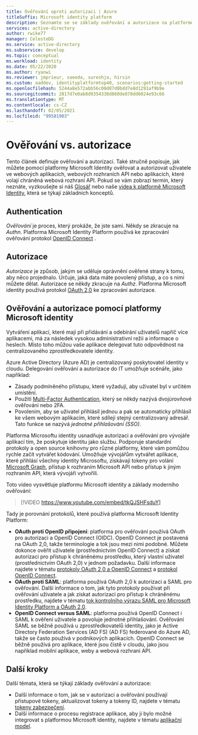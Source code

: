 ```yaml
---
title: Ověřování oproti autorizaci | Azure
titleSuffix: Microsoft identity platform
description: Seznamte se se základy ověřování a autorizace na platformě Microsoft identity.
services: active-directory
author: rwike77
manager: CelesteDG
ms.service: active-directory
ms.subservice: develop
ms.topic: conceptual
ms.workload: identity
ms.date: 05/22/2020
ms.author: ryanwi
ms.reviewer: jmprieur, saeeda, sureshja, hirsin
ms.custom: aaddev, identityplatformtop40, scenarios:getting-started
ms.openlocfilehash: 5244a8e572abb56c00d87d0bdd7e8d1291af9b9e
ms.sourcegitcommit: 2817d7e0ab8d9354338d860de878dd6024e93c66
ms.translationtype: MT
ms.contentlocale: cs-CZ
ms.lasthandoff: 02/05/2021
ms.locfileid: "99581903"
---
```

# <a name="authentication-vs-authorization"></a>Ověřování vs. autorizace

Tento článek definuje ověřování a autorizaci. Také stručně popisuje, jak můžete pomocí platformy Microsoft Identity ověřovat a autorizovat uživatele ve webových aplikacích, webových rozhraních API nebo aplikacích, které volají chráněná webová rozhraní API. Pokud se vám zobrazí termín, který neznáte, vyzkoušejte si náš [Glosář](developer-glossary.md) nebo naše [videa k platformě Microsoft Identity](identity-videos.md), která se týkají základních konceptů.

## <a name="authentication"></a>Authentication

*Ověřování* je proces, který prokáže, že jste sami. Někdy se zkracuje na *Authn*. Platforma Microsoft Identity Platform používá ke zpracování ověřování protokol [OpenID Connect](https://openid.net/connect/) .

## <a name="authorization"></a>Autorizace

*Autorizace* je způsob, jakým se uděluje oprávnění ověřené strany k tomu, aby něco projednalo. Určuje, jaká data máte povolený přístup, a co s nimi můžete dělat. Autorizace se někdy zkracuje na *Authz*. Platforma Microsoft identity používá protokol [OAuth 2,0](https://oauth.net/2/) ke zpracování autorizace.

## <a name="authentication-and-authorization-using-the-microsoft-identity-platform"></a>Ověřování a autorizace pomocí platformy Microsoft identity

Vytváření aplikací, které mají při přidávání a odebírání uživatelů napříč více aplikacemi, má za následek vysokou administrativní režii a informace o heslech. Místo toho můžou vaše aplikace delegovat tuto odpovědnost na centralizovaného zprostředkovatele identity.

Azure Active Directory (Azure AD) je centralizovaný poskytovatel identity v cloudu. Delegování ověřování a autorizace do IT umožňuje scénáře, jako například:

- Zásady podmíněného přístupu, které vyžadují, aby uživatel byl v určitém umístění.
- Použití [Multi-Factor Authentication](../authentication/concept-mfa-howitworks.md), který se někdy nazývá dvojúrovňové ověřování nebo 2FA.
- Povolením, aby se uživatel přihlásil jednou a pak se automaticky přihlásil ke všem webovým aplikacím, které sdílejí stejný centralizovaný adresář. Tato funkce se nazývá *jednotné přihlašování (SSO)*.

Platforma Microsoftu identity usnadňuje autorizaci a ověřování pro vývojáře aplikací tím, že poskytuje identitu jako službu. Podporuje standardní protokoly a open source knihovny pro různé platformy, které vám pomůžou rychle začít vytvářet kódování. Umožňuje vývojářům vytvářet aplikace, které přihlásí všechny identity Microsoftu, získávají tokeny pro volání [Microsoft Graph](https://developer.microsoft.com/graph/), přístup k rozhraním Microsoft API nebo přístup k jiným rozhraním API, která vývojáři vytvořili.

Toto video vysvětluje platformu Microsoft identity a základy moderního ověřování: 

> [!VIDEO https://www.youtube.com/embed/tkQJSHFsduY]

Tady je porovnání protokolů, které používá platforma Microsoft Identity Platform:

* **OAuth proti OpenID připojení**: platforma pro ověřování používá OAuth pro autorizaci a OpenID Connect (OIDC). OpenID Connect je postavená na OAuth 2,0, takže terminologie a tok jsou mezi nimi podobné. Můžete dokonce ověřit uživatele (prostřednictvím OpenID Connect) a získat autorizaci pro přístup k chráněnému prostředku, který vlastní uživatel (prostřednictvím OAuth 2,0) v jednom požadavku. Další informace najdete v tématu [protokoly OAuth 2,0 a OpenID Connect](active-directory-v2-protocols.md) a [protokol OpenID Connect](v2-protocols-oidc.md).
* **OAuth proti SAML**: platforma používá OAuth 2,0 k autorizaci a SAML pro ověřování. Další informace o tom, jak tyto protokoly používat při ověřování uživatele a jak získat autorizaci pro přístup k chráněnému prostředku, najdete v tématu [tok kontrolního výrazu SAML pro Microsoft Identity Platform a OAuth 2,0](./scenario-token-exchange-saml-oauth.md).
* **OpenID Connect versus SAML**: platforma používá OpenID Connect i SAML k ověření uživatele a povoluje jednotné přihlašování. Ověřování SAML se běžně používá u zprostředkovatelů identity, jako je Active Directory Federation Services (AD FS) (AD FS) federované do Azure AD, takže se často používá v podnikových aplikacích. OpenID Connect se běžně používá pro aplikace, které jsou čistě v cloudu, jako jsou například mobilní aplikace, weby a webová rozhraní API.

## <a name="next-steps"></a>Další kroky

Další témata, která se týkají základy ověřování a autorizace:

* Další informace o tom, jak se v autorizaci a ověřování používají přístupové tokeny, aktualizovat tokeny a tokeny ID, najdete v tématu [tokeny zabezpečení](security-tokens.md).
* Další informace o procesu registrace aplikace, aby ji bylo možné integrovat s platformou Microsoft identity, najdete v tématu [aplikační model](application-model.md).